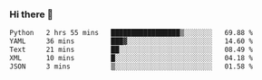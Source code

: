 ### Hi there 👋

<!--START_SECTION:waka-->

```txt
Python   2 hrs 55 mins   █████████████████▒░░░░░░░   69.88 %
YAML     36 mins         ███▓░░░░░░░░░░░░░░░░░░░░░   14.60 %
Text     21 mins         ██░░░░░░░░░░░░░░░░░░░░░░░   08.49 %
XML      10 mins         █░░░░░░░░░░░░░░░░░░░░░░░░   04.18 %
JSON     3 mins          ▒░░░░░░░░░░░░░░░░░░░░░░░░   01.58 %
```

<!--END_SECTION:waka-->


<!--
**AnkelMauCastillo/AnkelMauCastillo** is a ✨ _special_ ✨ repository because its `README.md` (this file) appears on your GitHub profile.

Here are some ideas to get you started:

- 🔭 I’m currently working on ...
- 🌱 I’m currently learning ...
- 👯 I’m looking to collaborate on ...
- 🤔 I’m looking for help with ...
- 💬 Ask me about ...
- 📫 How to reach me: ...
- 😄 Pronouns: ...
- ⚡ Fun fact: ...
-->
